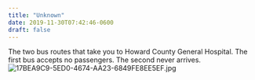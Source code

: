 ```yaml
---
title: "Unknown"
date: 2019-11-30T07:42:46-0600
draft: false
---
```


The two bus routes that take you to Howard County General Hospital.
The first bus accepts no passengers. The second never arrives.
![17BEA9C9-5ED0-4674-AA23-6849FE8EE5EF.jpg](https://ianwhitney.micro.blog/uploads/2019/f76747ae8c.jpg)
